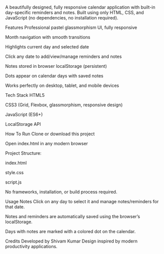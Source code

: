A beautifully designed, fully responsive calendar application with built-in day-specific reminders and notes. Built using only HTML, CSS, and JavaScript (no dependencies, no installation required).

Features
Professional pastel glassmorphism UI, fully responsive

Month navigation with smooth transitions

Highlights current day and selected date

Click any date to add/view/manage reminders and notes

Notes stored in browser localStorage (persistent)

Dots appear on calendar days with saved notes

Works perfectly on desktop, tablet, and mobile devices

Tech Stack
HTML5

CSS3 (Grid, Flexbox, glassmorphism, responsive design)

JavaScript (ES6+)

LocalStorage API

How To Run
Clone or download this project

Open index.html in any modern browser

Project Structure:

index.html

style.css

script.js

No frameworks, installation, or build process required.

Usage Notes
Click on any day to select it and manage notes/reminders for that date.

Notes and reminders are automatically saved using the browser’s localStorage.

Days with notes are marked with a colored dot on the calendar.

Credits
Developed by Shivam Kumar
Design inspired by modern productivity applications.


